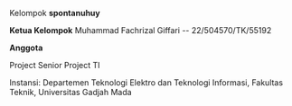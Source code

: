 Kelompok **spontanuhuy**

**Ketua Kelompok**
Muhammad Fachrizal Giffari -- 22/504570/TK/55192

**Anggota**

Project Senior Project TI

Instansi: Departemen Teknologi Elektro dan Teknologi Informasi, Fakultas Teknik, Universitas Gadjah Mada
